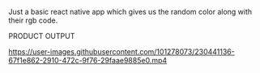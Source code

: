 Just a basic react native app which gives us the random color along with their rgb code.

PRODUCT OUTPUT

https://user-images.githubusercontent.com/101278073/230441136-67f1e862-2910-472c-9f76-29faae9885e0.mp4

